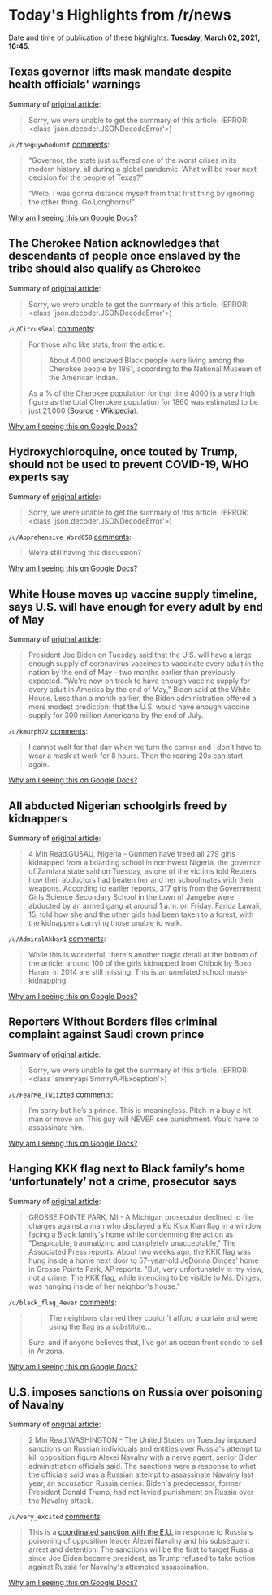 # Today's Highlights from /r/news

Date and time of publication of these highlights: **Tuesday, March 02, 2021, 16:45**.

## Texas governor lifts mask mandate despite health officials' warnings

Summary of [original article](https://www.cnn.com/2021/03/02/us/texas-governor-mask-mandate/index.html):

> Sorry, we were unable to get the summary of this article. (ERROR: <class 'json.decoder.JSONDecodeError'>)

`/u/theguywhodunit` [comments](https://www.reddit.com/r/news/comments/lwbs6f/texas_governor_lifts_mask_mandate_despite_health/):

> “Governor, the state just suffered one of the worst crises in its modern history, all during a global pandemic. What will be your next decision for the people of Texas?”
> 
> “Welp, I was gonna distance myself from that first thing by ignoring the other thing. Go Longhorns!”

[Why am I seeing this on Google Docs?](https://docs.google.com/document/d/1Dc6We63vOXIZsc0op-Bt4abqkYjXzOigalQqFxmvvbM/edit?usp=sharing)

## The Cherokee Nation acknowledges that descendants of people once enslaved by the tribe should also qualify as Cherokee

Summary of [original article](https://www.cnn.com/2021/02/25/us/cherokee-nation-ruling-freedmen-citizenship-trnd/index.html):

> Sorry, we were unable to get the summary of this article. (ERROR: <class 'json.decoder.JSONDecodeError'>)

`/u/CircusSeal` [comments](https://www.reddit.com/r/news/comments/lw41ak/the_cherokee_nation_acknowledges_that_descendants/):

> For those who like stats, from the article:
> 
> > About 4,000 enslaved Black people were living among the Cherokee people by 1861, according to the National Museum of the American Indian.
> 
> As a % of the Cherokee population for that time 4000 is a very high figure as the total Cherokee population for 1860 was estimated to be just 21,000 ([Source - Wikipedia](https://en.wikipedia.org/wiki/Native_American_slave_ownership)).

[Why am I seeing this on Google Docs?](https://docs.google.com/document/d/1Dc6We63vOXIZsc0op-Bt4abqkYjXzOigalQqFxmvvbM/edit?usp=sharing)

## Hydroxychloroquine, once touted by Trump, should not be used to prevent COVID-19, WHO experts say

Summary of [original article](https://www.cbsnews.com/news/hydroxychloroquine-not-effective-prevention-covid-19-world-health-organization-donald-trump/):

> Sorry, we were unable to get the summary of this article. (ERROR: <class 'json.decoder.JSONDecodeError'>)

`/u/Apprehensive_Word658` [comments](https://www.reddit.com/r/news/comments/lw1tmk/hydroxychloroquine_once_touted_by_trump_should/):

> We're still having this discussion?

[Why am I seeing this on Google Docs?](https://docs.google.com/document/d/1Dc6We63vOXIZsc0op-Bt4abqkYjXzOigalQqFxmvvbM/edit?usp=sharing)

## White House moves up vaccine supply timeline, says U.S. will have enough for every adult by end of May

Summary of [original article](https://www.cnbc.com/2021/03/02/white-house-moves-up-vaccine-supply-timeline-says-us-will-have-enough-for-every-adult-by-end-of-may.html):

> President Joe Biden on Tuesday said that the U.S. will have a large enough supply of coronavirus vaccines to vaccinate every adult in the nation by the end of May - two months earlier than previously expected. "We're now on track to have enough vaccine supply for every adult in America by the end of May," Biden said at the White House. Less than a month earlier, the Biden administration offered a more modest prediction: that the U.S. would have enough vaccine supply for 300 million Americans by the end of July.

`/u/kmurph72` [comments](https://www.reddit.com/r/news/comments/lwd352/white_house_moves_up_vaccine_supply_timeline_says/):

> I cannot wait for that day when we turn the corner and I don't have to wear a mask at work for 8 hours. Then the roaring 20s can start again.

[Why am I seeing this on Google Docs?](https://docs.google.com/document/d/1Dc6We63vOXIZsc0op-Bt4abqkYjXzOigalQqFxmvvbM/edit?usp=sharing)

## All abducted Nigerian schoolgirls freed by kidnappers

Summary of [original article](https://www.reuters.com/article/us-nigeria-security-kidnappng/all-abducted-nigerian-schoolgirls-freed-by-kidnappers-idUSKCN2AU0BY):

> 4 Min Read.GUSAU, Nigeria - Gunmen have freed all 279 girls kidnapped from a boarding school in northwest Nigeria, the governor of Zamfara state said on Tuesday, as one of the victims told Reuters how their abductors had beaten her and her schoolmates with their weapons. According to earlier reports, 317 girls from the Government Girls Science Secondary School in the town of Jangebe were abducted by an armed gang at around 1 a.m. on Friday. Farida Lawali, 15, told how she and the other girls had been taken to a forest, with the kidnappers carrying those unable to walk.

`/u/AdmiralAkbar1` [comments](https://www.reddit.com/r/news/comments/lvy6rv/all_abducted_nigerian_schoolgirls_freed_by/):

> While this is wonderful, there's another tragic detail at the bottom of the article: around 100 of the girls kidnapped from Chibok by Boko Haram in 2014 are still missing. This is an unrelated school mass-kidnapping.

[Why am I seeing this on Google Docs?](https://docs.google.com/document/d/1Dc6We63vOXIZsc0op-Bt4abqkYjXzOigalQqFxmvvbM/edit?usp=sharing)

## Reporters Without Borders files criminal complaint against Saudi crown prince

Summary of [original article](https://www.cnn.com/2021/03/02/media/khashoggi-mbs-criminal-complaint-rwb/index.html):

> Sorry, we were unable to get the summary of this article. (ERROR: <class 'smmryapi.SmmryAPIException'>)

`/u/FearMe_Twiizted` [comments](https://www.reddit.com/r/news/comments/lw2umh/reporters_without_borders_files_criminal/):

> I’m sorry but he’s a prince. This is meaningless. Pitch in a buy a hit man or move on. This guy will NEVER see punishment. You’d have to assassinate him.

[Why am I seeing this on Google Docs?](https://docs.google.com/document/d/1Dc6We63vOXIZsc0op-Bt4abqkYjXzOigalQqFxmvvbM/edit?usp=sharing)

## Hanging KKK flag next to Black family’s home ‘unfortunately’ not a crime, prosecutor says

Summary of [original article](https://www.mlive.com/news/2021/03/hanging-kkk-flag-next-to-black-familys-home-unfortunately-not-a-crime-prosecutor-says.html):

> GROSSE POINTE PARK, MI - A Michigan prosecutor declined to file charges against a man who displayed a Ku Klux Klan flag in a window facing a Black family's home while condemning the action as "Despicable, traumatizing and completely unacceptable," The Associated Press reports. About two weeks ago, the KKK flag was hung inside a home next door to 57-year-old JeDonna Dinges' home in Grosse Pointe Park, AP reports. "But, very unfortunately in my view, not a crime. The KKK flag, while intending to be visible to Ms. Dinges, was hanging inside of her neighbor's house."

`/u/black_flag_4ever` [comments](https://www.reddit.com/r/news/comments/lw8h02/hanging_kkk_flag_next_to_black_familys_home/):

> > The neighbors claimed they couldn’t afford a curtain and were using the flag as a substitute...
> 
> 
> Sure, and if anyone believes that, I’ve got an ocean front condo to sell in Arizona.

[Why am I seeing this on Google Docs?](https://docs.google.com/document/d/1Dc6We63vOXIZsc0op-Bt4abqkYjXzOigalQqFxmvvbM/edit?usp=sharing)

## U.S. imposes sanctions on Russia over poisoning of Navalny

Summary of [original article](https://www.reuters.com/article/us-russian-politics-navalny-usa/u-s-imposes-sanctions-on-russia-over-poisoning-of-navalny-idUSKCN2AU1MM):

> 2 Min Read.WASHINGTON - The United States on Tuesday imposed sanctions on Russian individuals and entities over Russia's attempt to kill opposition figure Alexei Navalny with a nerve agent, senior Biden administration officials said. The sanctions were a response to what the officials said was a Russian attempt to assassinate Navalny last year, an accusation Russia denies. Biden's predecessor, former President Donald Trump, had not levied punishment on Russia over the Navalny attack.

`/u/very_excited` [comments](https://www.reddit.com/r/news/comments/lw30jo/us_imposes_sanctions_on_russia_over_poisoning_of/):

> This is a [coordinated sanction with the E.U.](https://www.nbcnews.com/news/world/u-s-eu-set-impose-sanctions-russia-n1259249) in response to Russia's poisoning of opposition leader Alexei Navalny and his subsequent arrest and detention. The sanctions will be the first to target Russia since Joe Biden became president, as Trump refused to take action against Russia for Navalny's attempted assassination.

[Why am I seeing this on Google Docs?](https://docs.google.com/document/d/1Dc6We63vOXIZsc0op-Bt4abqkYjXzOigalQqFxmvvbM/edit?usp=sharing)

